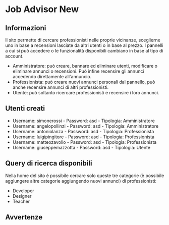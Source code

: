 # Job Advisor New
## Informazioni
Il sito permette di cercare professionisti nelle proprie vicinanze, sceglierne uno in base a recensioni lasciate da altri utenti o in base al prezzo.
I pannelli a cui si può accedere o le funzionalità disponibili cambiano in base al tipo di account.
* Amministratore: può creare, bannare ed eliminare utenti, modificare o eliminare annunci o recensioni. Può infine recensire gli annunci accedendo direttamente all'annuncio.
* Professionista: può creare nuovi annunci personali dal pannello, può anche recensire annunci di altri professionisti.
* Utente: può soltanto ricercare professionisti e recensire i loro annunci.

## Utenti creati
* Username: simonerossi - Password: asd - Tipologia: Amministratore
* Username: angelopollinzi - Password: asd - Tipologia: Amministratore
* Username: antoniolanza - Password: asd - Tipologia: Professionista
* Username: luigipingitore - Password: asd - Tipologia: Professionista
* Username: matteozavolio - Password: asd - Tipologia: Professionista
* Username: giuseppemazzotta - Password: asd - Tipologia: Utente

## Query di ricerca disponibili 
Nella home del sito è possibile cercare solo queste tre categorie (è possibile aggiungere altre categorie aggiungendo nuovi annunci) di professionisti:
* Developer
* Designer
* Teacher

## Avvertenze